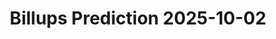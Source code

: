 ---
title: Billups Prediction 2025-10-02
subTitle: Citcon announcement for Engineering and Nyx | Engineering playtest in November | Engineering gets booted to January | Nyx gets deployed in December
type: PREDICTION
tags:
  - nyx
  - engineering-gameplay
publishedAt: 2025-10-03T01:56:00Z
sourceAuthor: billups
---